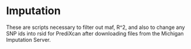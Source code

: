 # Imputation
These are scripts necessary to filter out maf, R^2, and also to change any SNP ids into rsid for PrediXcan after downloading files from the Michigan Imputation Server. 
